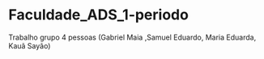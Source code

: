 # Faculdade_ADS_1-periodo
Trabalho grupo 4 pessoas (Gabriel Maia ,Samuel Eduardo, Maria Eduarda, Kauã Sayão)
